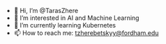 - 👋 Hi, I’m @TarasZhere
- 👀 I’m interested in AI and Machine Learning
- 🌱 I’m currently learning Kubernetes
- 📫 How to reach me: tzherebetskyy@fordham.edu

<!---
TarasZhere/TarasZhere is a ✨ special ✨ repository because its `README.md` (this file) appears on your GitHub profile.
You can click the Preview link to take a look at your changes.
--->
